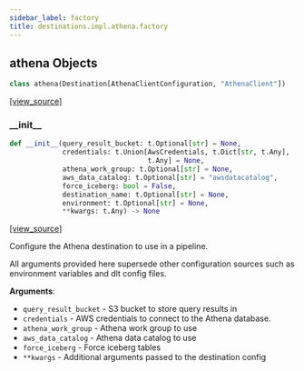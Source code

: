 ```yaml
---
sidebar_label: factory
title: destinations.impl.athena.factory
---
```


## athena Objects

```python
class athena(Destination[AthenaClientConfiguration, "AthenaClient"])
```

[[view_source]](https://github.com/dlt-hub/dlt/blob/e9c9ecfa8a644fdb516dd74aabca3bf75bafb154/dlt/destinations/impl/athena/factory.py#L17)

### \_\_init\_\_

```python
def __init__(query_result_bucket: t.Optional[str] = None,
             credentials: t.Union[AwsCredentials, t.Dict[str, t.Any],
                                  t.Any] = None,
             athena_work_group: t.Optional[str] = None,
             aws_data_catalog: t.Optional[str] = "awsdatacatalog",
             force_iceberg: bool = False,
             destination_name: t.Optional[str] = None,
             environment: t.Optional[str] = None,
             **kwargs: t.Any) -> None
```

[[view_source]](https://github.com/dlt-hub/dlt/blob/e9c9ecfa8a644fdb516dd74aabca3bf75bafb154/dlt/destinations/impl/athena/factory.py#L58)

Configure the Athena destination to use in a pipeline.

All arguments provided here supersede other configuration sources such as environment variables and dlt config files.

**Arguments**:

- `query_result_bucket` - S3 bucket to store query results in
- `credentials` - AWS credentials to connect to the Athena database.
- `athena_work_group` - Athena work group to use
- `aws_data_catalog` - Athena data catalog to use
- `force_iceberg` - Force iceberg tables
- `**kwargs` - Additional arguments passed to the destination config

